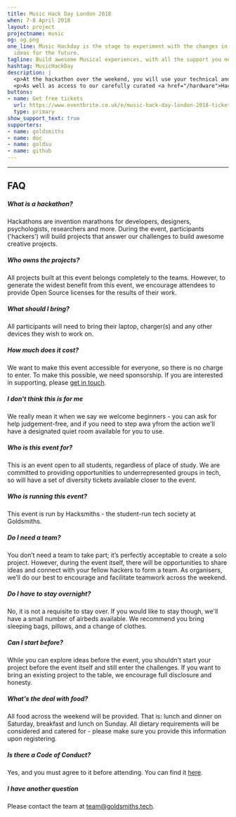 ```yaml
---
title: Music Hack Day London 2018
when: 7-8 April 2018
layout: project
projectname: music
og: og.png
one_line: Music Hackday is the stage to experiment with the changes in music and develop
  ideas for the future.
tagline: Build awesome Musical experiences, with all the support you need.
hashtag: MusicHackDay
description: |
  <p>At the hackathon over the weekend, you will use your technical and creative skills to make something wonderful, engaging and musical - anything you build will be awesome. We'll provide you with food, drink, electricity and internet, so that you can get on with the real work - making cool and engaging projects!</p>
  <p>As well as access to our carefully curated <a href="/hardware">Hacksmiths Hardware Lab</a>, expect support from mentors and even more useful workshops for the duration of the event.</p>
buttons:
- name: Get free tickets
  url: https://www.eventbrite.co.uk/e/music-hack-day-london-2018-tickets-44154280642
  type: primary
show_support_text: true
supporters:
- name: goldsmiths
- name: doc
- name: goldsu
- name: github
---
```

<hr>
<section class="project-faq">
  <div class="container">
    <h2>FAQ</h2>
    <div class="row">
      <div class="col-md-4">
        <div class="text-block">
          <h5>What is a hackathon?</h5>
          <p>Hackathons are invention marathons for developers, designers, psychologists, researchers and more. During the event, participants ('hackers') will build projects that answer our challenges to build awesome creative projects.</p>
        </div>
        <div class="text-block">
          <h5>Who owns the projects?</h5>
          <p>All projects built at this event belongs completely to the teams. However, to generate the widest benefit from this event, we encourage attendees to provide Open Source licenses for the results of their work.</p>
        </div>
        <div class="text-block">
          <h5>What should I bring?</h5>
          <p>All participants will need to bring their laptop, charger(s) and any other devices they wish to work on.</p>
        </div>
        <div class="text-block">
          <h5>How much does it cost?</h5>
          <p>We want to make this event accessible for everyone, so there is no charge to enter. To make this possible, we need sponsorship. If you are interested in supporting, please <a href="/contact">get in touch</a>.</p>
        </div>
        <div class="text-block">
          <h5>I don't think this is for me</h5>
          <p>We really mean it when we say we welcome beginners - you can ask for help judgement-free, and if you need to step awa yfrom the action we'll have a designated quiet room available for you to use.</p>
        </div>
      </div>
      <div class="col-md-4">
        <div class="text-block">
          <h5>Who is this event for?</h5>
          <p>This is an event open to all students, regardless of place of study. We are committed to providing opportunities to underrepresented groups in tech, so will have a set of diversity tickets available closer to the event.</p>
        </div>
        <div class="text-block">
          <h5>Who is running this event?</h5>
          <p>This event is run by Hacksmiths - the student-run tech society at Goldsmiths.</p>
        </div>
        <div class="text-block">
          <h5>Do I need a team?</h5>
          <p>You don’t need a team to take part; it’s perfectly acceptable to create a solo project. However, during the event itself, there will be opportunities to share ideas and connect with your fellow hackers to form a team. As organisers, we’ll do our best to encourage and facilitate teamwork across the weekend.</p>
        </div>
        <div class="text-block">
          <h5>Do I have to stay overnight?</h5>
          <p>No, it is not a requisite to stay over. If you would like to stay though, we'll have a small number of airbeds available. We recommend you bring sleeping bags, pillows, and a change of clothes.</p>
        </div>
      </div>
      <div class="col-md-4">
        <div class="text-block">
          <h5>Can I start before?</h5>
          <p>While you can explore ideas before the event, you shouldn't start your project before the event itself and still enter the challenges. If you want to bring an existing project to the table, we encourage full disclosure and honesty.</p>
        </div>
        <div class="text-block">
          <h5>What's the deal with food?</h5>
          <p>All food across the weekend will be provided. That is: lunch and dinner on Saturday, breakfast and lunch on Sunday. All dietary requirements will be considered and catered for - please make sure you provide this information upon registering.</p>
        </div>
        <div class="text-block">
          <h5>Is there a Code of Conduct?</h5>
          <p>Yes, and you must agree to it before attending. You can find it <a href="https://github.com/hacksmiths/code-of-conduct">here</a>.</p>
        </div>
        <div class="text-block">
          <h5>I have another question</h5>
          <p>Please contact the team at <a href="mailto:team@goldsmiths.tech">team@goldsmiths.tech</a>.</p>
        </div>
      </div>
    </div>
  </div>
</section>
